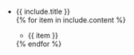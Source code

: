<!-- <h2 class="h5">{{ include.title }}</h2> -->
<ul class="list-unstyled">
<li class="h5">{{ include.title }}</li>
  {% for item in include.content %}
  <ul>
  <li>
    <div class="listing">
      {{ item }}
    </div>
  </li>
  </ul>
  {% endfor %}
</ul>